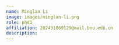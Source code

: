 ```yaml
---
name: Minglan Li
image: images/minglan-li.png
role: phd1
affiliation: 202431060129@mail.bnu.edu.cn
description:
---
```

